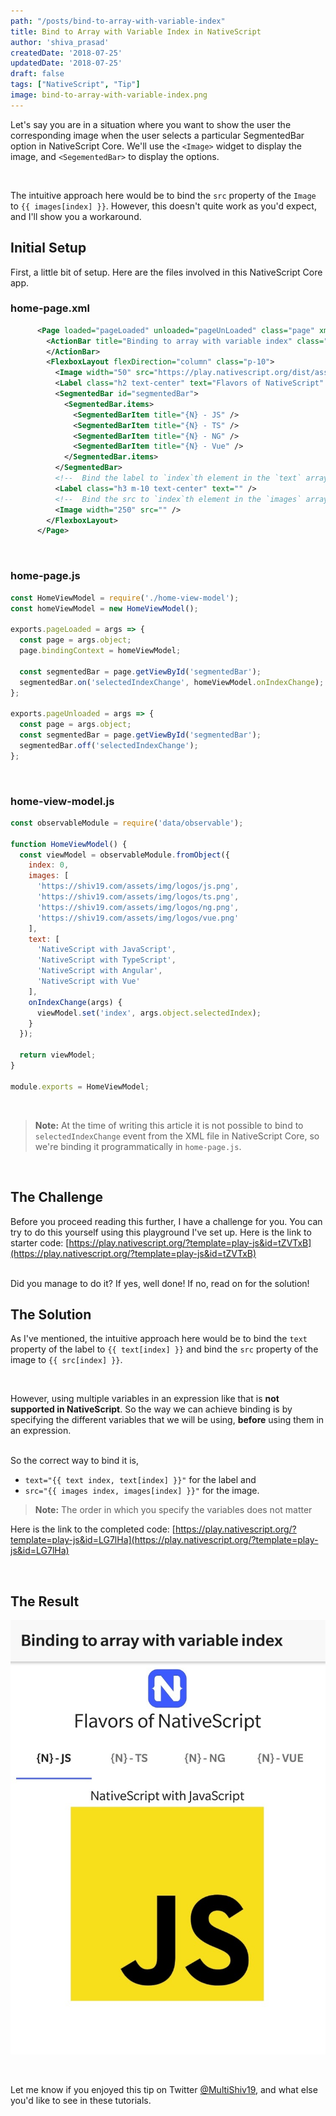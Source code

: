 ```yaml
---
path: "/posts/bind-to-array-with-variable-index"
title: Bind to Array with Variable Index in NativeScript
author: 'shiva_prasad'
createdDate: '2018-07-25'
updatedDate: '2018-07-25'
draft: false
tags: ["NativeScript", "Tip"]
image: bind-to-array-with-variable-index.png
---
```


Let's say you are in a situation where you want to show the user the corresponding
image when the user selects a particular SegmentedBar option in NativeScript Core.
We'll use the `<Image>` widget to display the image, and `<SegementedBar>` to
display the options.

<br/>

The intuitive approach here would be to bind the `src` property of the `Image` to `{{ images[index] }}`. However, this doesn't quite work as you'd expect, and I'll show you a workaround.

## Initial Setup

First, a little bit of setup. Here are the files involved in this NativeScript Core app.

### home-page.xml

```xml
      <Page loaded="pageLoaded" unloaded="pageUnLoaded" class="page" xmlns="http://www.nativescript.org/tns.xsd">
        <ActionBar title="Binding to array with variable index" class="action-bar">
        </ActionBar>
        <FlexboxLayout flexDirection="column" class="p-10">
          <Image width="50" src="https://play.nativescript.org/dist/assets/img/NativeScript_logo.png" />
          <Label class="h2 text-center" text="Flavors of NativeScript" />
          <SegmentedBar id="segmentedBar">
            <SegmentedBar.items>
              <SegmentedBarItem title="{N} - JS" />
              <SegmentedBarItem title="{N} - TS" />
              <SegmentedBarItem title="{N} - NG" />
              <SegmentedBarItem title="{N} - Vue" />
            </SegmentedBar.items>
          </SegmentedBar>
          <!--  Bind the label to `index`th element in the `text` array -->
          <Label class="h3 m-10 text-center" text="" />
          <!--  Bind the src to `index`th element in the `images` array -->
          <Image width="250" src="" />
        </FlexboxLayout>
      </Page>
```

<br/>

### home-page.js

```js
const HomeViewModel = require('./home-view-model');
const homeViewModel = new HomeViewModel();

exports.pageLoaded = args => {
  const page = args.object;
  page.bindingContext = homeViewModel;

  const segmentedBar = page.getViewById('segmentedBar');
  segmentedBar.on('selectedIndexChange', homeViewModel.onIndexChange);
};

exports.pageUnloaded = args => {
  const page = args.object;
  const segmentedBar = page.getViewById('segmentedBar');
  segmentedBar.off('selectedIndexChange');
};
```

<br/>

### home-view-model.js

```js
const observableModule = require('data/observable');

function HomeViewModel() {
  const viewModel = observableModule.fromObject({
    index: 0,
    images: [
      'https://shiv19.com/assets/img/logos/js.png',
      'https://shiv19.com/assets/img/logos/ts.png',
      'https://shiv19.com/assets/img/logos/ng.png',
      'https://shiv19.com/assets/img/logos/vue.png'
    ],
    text: [
      'NativeScript with JavaScript',
      'NativeScript with TypeScript',
      'NativeScript with Angular',
      'NativeScript with Vue'
    ],
    onIndexChange(args) {
      viewModel.set('index', args.object.selectedIndex);
    }
  });

  return viewModel;
}

module.exports = HomeViewModel;
```

<br/>

> **Note:** At the time of writing this article it is not possible to bind to `selectedIndexChange` event from the XML file in NativeScript Core, so we're binding it programmatically in `home-page.js`.

<br/>

## The Challenge

Before you proceed reading this further, I have a challenge for you. You can try to do this yourself using this playground I've set up. Here is the link to starter code: [https://play.nativescript.org/?template=play-js&id=tZVTxB](https://play.nativescript.org/?template=play-js&id=tZVTxB)

<br/>
Did you manage to do it? If yes, well done! If no, read on for the solution!

<br/>

## The Solution

As I've mentioned, the intuitive approach here would be to bind the `text` property of the label to `{{ text[index] }}` and bind the `src` property of the image to `{{ src[index] }}`.

<br/>

However, using multiple variables in an expression like that is **not supported in NativeScript**. So the way we can achieve binding is by specifying the different variables that we will be using, **before** using them in an expression.

<br/>
So the correct way to bind it is,

- `text="{{ text index, text[index] }}"` for the label and
- `src="{{ images index, images[index] }}"` for the image.

> **Note:** The order in which you specify the variables does not matter

Here is the link to the completed code: [https://play.nativescript.org/?template=play-js&id=LG7lHa](https://play.nativescript.org/?template=play-js&id=LG7lHa)

<br/>

## The Result

![screenshot](./images/screenshot.jpg)

<br/>

Let me know if you enjoyed this tip on Twitter [@MultiShiv19](https://twitter.com/MultiShiv19),
and what else you'd like to see in these tutorials.
